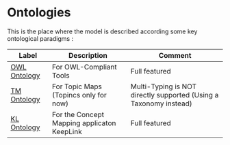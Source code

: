 Ontologies
==
This is the place where the model is described according some key ontological paradigms :
<table>
    <thead>
        <tr>
            <th>Label</th>
            <th>Description</th>
            <th>Comment</th>
        </tr>
    </thead>
    <tbody>
        <tr>
            <td><a href="https://github.com/iPlumb3r/EcosystemMappingModel/blob/master/6_Ontologies/OWL-Ontology.md">OWL Ontology</a></td>
            <td>For OWL-Compliant Tools</td>
            <td>Full featured</td>
        </tr>
         <tr>
            <td><a href="https://github.com/iPlumb3r/EcosystemMappingModel/blob/master/6_Ontologies/TM-Ontology.md">TM Ontology</a></td>
            <td>For Topic Maps (Topincs only for now)</td>
            <td>Multi-Typing is NOT directly supported (Using a Taxonomy instead)</td>
        </tr>
        <tr>
            <td><a href="https://github.com/iPlumb3r/EcosystemMappingModel/blob/master/6_Ontologies/KL-Ontology.md">KL Ontology</a></td>
            <td>For the Concept Mapping applicaton KeepLink</td>
            <td>Full featured</td>
        </tr>
    </tbody>
</table>


